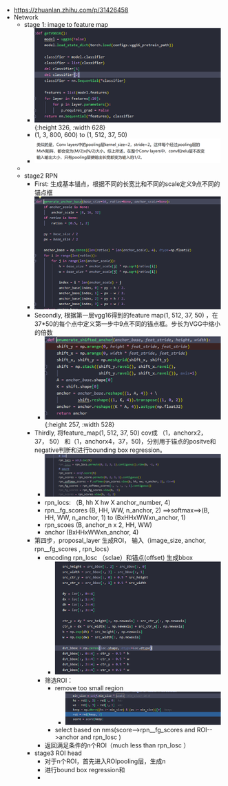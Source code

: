 - https://zhuanlan.zhihu.com/p/31426458
- Network
	- stage 1: image to feature map
		- ![image.png](../assets/image_1652579971246_0.png){:height 326, :width 628}
		- (1,  3, 800, 600) to (1, 512, 37, 50)
		- ![image.png](../assets/image_1652607013118_0.png)
	-
	- stage2 RPN
		- First: 生成基本锚点，根据不同的长宽比和不同的scale定义9点不同的锚点框
		- ![image.png](../assets/image_1652607323016_0.png)
		- Secondly, 根据第一层vgg16得到的feature map(1, 512, 37, 50) ，在37*50的每个点中定义第一步中9点不同的锚点框。步长为VGG中缩小的倍数
			- ![image.png](../assets/image_1652607775610_0.png){:height 257, :width 528}
		- Thirdly, 将feature_map(1, 512, 37, 50) cov成 （1，anchorx2， 37， 50） 和（1，anchorx4，37，50)，分别用于锚点的positve和negative判断和进行bounding box regression。
			- ![image.png](../assets/image_1652607795815_0.png)
			- rpn_locs: （B, hh X hw X anchor_number, 4）
			- rpn__fg_scores (B, HH, WW, n_anchor, 2) ==>softmax==>(B, HH, WW, n_anchor, 1) to (BxHHxWWxn_anchor, 1)
			- rpn_scoes (B, anchor_n x 2, HH, WW)
			- anchor (BxHHxWWxn_anchor, 4)
		- 第四步，proposal_layer 生成ROI， 输入（image_size, anchor, rpn__fg_scores , rpn_locs）
			- encoding  rpn_losc （sclae）和锚点(offset)  生成bbox
				- ![image.png](../assets/image_1652766308955_0.png)
			- 筛选ROI：
				- remove too small region
					- ![image.png](../assets/image_1652767482650_0.png)
				- select based on nms(score-->rpn__fg_scores  and ROI-->anchor and rpn_losc  )
			- 返回满足条件的n个ROI（much less than rpn_losc ）
		- stage3 ROI head
			- 对于n个ROI，首先进入ROIpooling层，生成n
			- 进行bound box regression和
			-